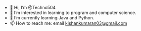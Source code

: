 - 👋 Hi, I’m @Techno504
- 👀 I’m interested in learning to program and computer science.
- 🌱 I’m currently learning Java and Python.
- 📫 How to reach me: email kishankumaran03@gmail.com

<!---
Techno504/Techno504 is a ✨ special ✨ repository because its `README.md` (this file) appears on your GitHub profile.
You can click the Preview link to take a look at your changes.
--->
